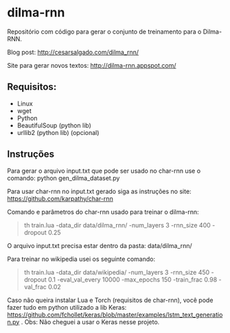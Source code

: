 # dilma-rnn

Repositório com código para gerar o conjunto de treinamento para o Dilma-RNN.

Blog post: http://cesarsalgado.com/dilma_rnn/

Site para gerar novos textos: http://dilma-rnn.appspot.com/ 

## Requisitos:

- Linux
- wget
- Python
- BeautifulSoup (python lib)
- urllib2 (python lib) (opcional)

## Instruções

Para gerar o arquivo input.txt que pode ser usado no char-rnn use o comando: python gen_dilma_dataset.py

Para usar char-rnn no input.txt gerado siga as instruções no site: https://github.com/karpathy/char-rnn

Comando e parâmetros do char-rnn usado para treinar o dilma-rnn:

> th train.lua -data_dir data/dilma_rnn/ -num_layers 3 -rnn_size 400 -dropout 0.25

O arquivo input.txt precisa estar dentro da pasta: data/dilma_rnn/

Para treinar no wikipedia usei os seguinte comando:

> th train.lua -data_dir data/wikipedia/ -num_layers 3 -rnn_size 450 -dropout 0.1 -eval_val_every 10000 -max_epochs 150 -train_frac 0.98 -val_frac 0.02


Caso não queira instalar Lua e Torch (requisitos de char-rnn), você pode fazer tudo em python utilizado a lib Keras: https://github.com/fchollet/keras/blob/master/examples/lstm_text_generation.py . Obs: Não cheguei a usar o Keras nesse projeto.
